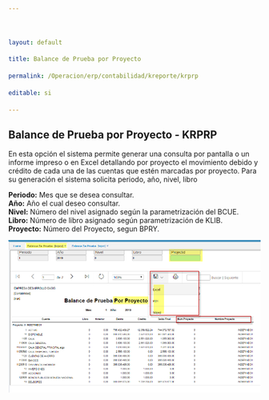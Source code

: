 ```yaml
---



layout: default

title: Balance de Prueba por Proyecto

permalink: /Operacion/erp/contabilidad/kreporte/krprp

editable: si

---
```


## Balance de Prueba por Proyecto - KRPRP

En esta opción el sistema permite generar una consulta por pantalla o un informe impreso o en Excel detallando por proyecto el movimiento debido y crédito de cada una de las cuentas que estén marcadas por proyecto. Para su generación el sistema solicita periodo, año, nivel, libro  

**Periodo:** Mes que se desea consultar.  
**Año:** Año el cual deseo consultar.  
**Nivel:** Número del nivel asignado según la parametrización del BCUE.  
**Libro:** Número de libro asignado según parametrización de KLIB.  
**Proyecto:** Número del Proyecto, segun BPRY.  

![](krprp.png)








































